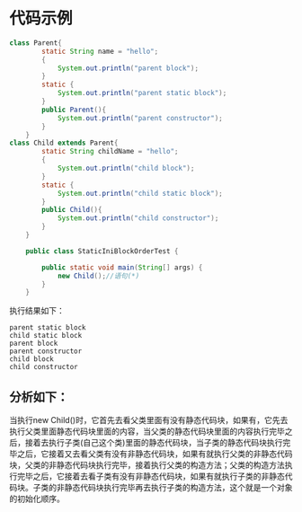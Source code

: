 # 代码示例

```java
class Parent{
        static String name = "hello";
        {
            System.out.println("parent block");
        }
        static {
            System.out.println("parent static block");
        }
        public Parent(){
            System.out.println("parent constructor");
        }
    }
class Child extends Parent{
        static String childName = "hello";
        {
            System.out.println("child block");
        }
        static {
            System.out.println("child static block");
        }
        public Child(){
            System.out.println("child constructor");
        }
    }

    public class StaticIniBlockOrderTest {

        public static void main(String[] args) {
            new Child();//语句(*) 
        }
    }
```

执行结果如下：

```
parent static block
child static block
parent block
parent constructor
child block
child constructor
```

## 分析如下：

当执行new Child()时，它首先去看父类里面有没有静态代码块，如果有，它先去执行父类里面静态代码块里面的内容，当父类的静态代码块里面的内容执行完毕之后，接着去执行子类(自己这个类)里面的静态代码块，当子类的静态代码块执行完毕之后，它接着又去看父类有没有非静态代码块，如果有就执行父类的非静态代码块，父类的非静态代码块执行完毕，接着执行父类的构造方法；父类的构造方法执行完毕之后，它接着去看子类有没有非静态代码块，如果有就执行子类的非静态代码块。子类的非静态代码块执行完毕再去执行子类的构造方法，这个就是一个对象的初始化顺序。